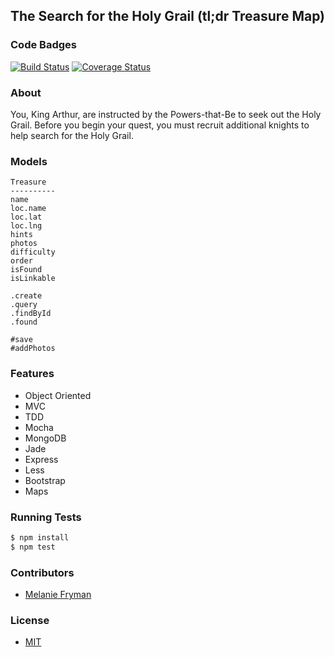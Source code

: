 ## The Search for the Holy Grail (tl;dr Treasure Map)
### Code Badges
[![Build Status](https://travis-ci.org/mlfryman/treasure-map.svg)](https://travis-ci.org/mlfryman/treasure-map)
[![Coverage Status](https://coveralls.io/repos/mlfryman/treasure-map/badge.png)](https://coveralls.io/r/mlfryman/treasure-map)

### About
You, King Arthur, are instructed by the Powers-that-Be to seek out the Holy Grail. Before you begin your quest, you must recruit additional knights to help search for the Holy Grail.

### Models
```
Treasure
----------
name
loc.name
loc.lat
loc.lng
hints
photos
difficulty
order
isFound
isLinkable

.create
.query
.findById
.found

#save
#addPhotos
```

### Features
- Object Oriented
- MVC
- TDD
- Mocha
- MongoDB
- Jade
- Express
- Less
- Bootstrap
- Maps

### Running Tests
```bash
$ npm install
$ npm test
```

### Contributors
- [Melanie Fryman](https://github.com/mlfryman)

### License
- [MIT](LICENSE)

